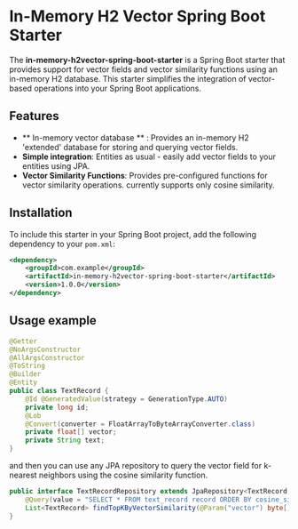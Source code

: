 # In-Memory H2 Vector Spring Boot Starter

The **in-memory-h2vector-spring-boot-starter** is a Spring Boot starter that provides support for vector fields and vector similarity functions using an in-memory H2 database. 
This starter simplifies the integration of vector-based operations into your Spring Boot applications.

## Features

- ** In-memory vector database ** : Provides an in-memory H2 'extended' database for storing and querying vector fields.
- **Simple integration**: Entities as usual - easily add vector fields to your entities using JPA.
- **Vector Similarity Functions**: Provides pre-configured functions for vector similarity operations. currently supports only cosine similarity.

## Installation
To include this starter in your Spring Boot project, add the following dependency to your `pom.xml`:

```xml
<dependency>
    <groupId>com.example</groupId>
    <artifactId>in-memory-h2vector-spring-boot-starter</artifactId>
    <version>1.0.0</version>
</dependency>
```
## Usage example
```java
@Getter
@NoArgsConstructor
@AllArgsConstructor
@ToString
@Builder
@Entity
public class TextRecord {
    @Id @GeneratedValue(strategy = GenerationType.AUTO)
    private long id;
    @Lob
    @Convert(converter = FloatArrayToByteArrayConverter.class)
    private float[] vector;
    private String text;
}
```
and then you can use any JPA repository to query the vector field for k-nearest neighbors using the cosine similarity function.

```java
public interface TextRecordRepository extends JpaRepository<TextRecord, Long> {
    @Query(value = "SELECT * FROM text_record record ORDER BY cosine_similarity(record.vector, :vector) DESC LIMIT :k", nativeQuery = true)
    List<TextRecord> findTopKByVectorSimilarity(@Param("vector") byte[] vector, @Param("k") int k);
}
```
